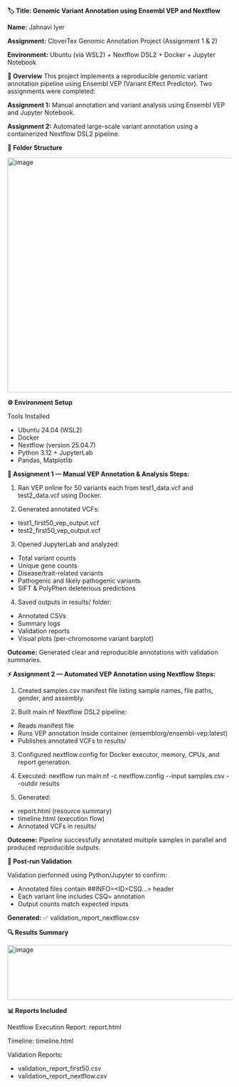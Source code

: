 **🏷️ Title: Genomic Variant Annotation using Ensembl VEP and Nextflow**

**Name:** Jahnavi Iyer

**Assignment:** CloverTex Genomic Annotation Project (Assignment 1 & 2)

**Environment:** Ubuntu (via WSL2) + Nextflow DSL2 + Docker + Jupyter Notebook

**📘 Overview**
This project implements a reproducible genomic variant annotation pipeline using Ensembl VEP (Variant Effect Predictor).
Two assignments were completed:

**Assignment 1:** Manual annotation and variant analysis using Ensembl VEP and Jupyter Notebook.

**Assignment 2:** Automated large-scale variant annotation using a containerized Nextflow DSL2 pipeline.

**🧩 Folder Structure**

<img width="871" height="528" alt="image" src="https://github.com/user-attachments/assets/1a6c374e-e084-4941-919f-e0d853b51e09" />


**⚙️ Environment Setup**

Tools Installed
 - Ubuntu 24.04 (WSL2)
 - Docker
 - Nextflow (version 25.04.7)
 - Python 3.12 + JupyterLab
 - Pandas, Matplotlib

**🧠 Assignment 1 — Manual VEP Annotation & Analysis**
**Steps:**

1. Ran VEP online for 50 variants each from test1_data.vcf and test2_data.vcf using Docker.
   
2. Generated annotated VCFs:
 - test1_first50_vep_output.vcf
 - test2_first50_vep_output.vcf
   
3. Opened JupyterLab and analyzed:
 - Total variant counts
 - Unique gene counts
 - Disease/trait-related variants
 - Pathogenic and likely pathogenic variants
 - SIFT & PolyPhen deleterious predictions

4. Saved outputs in results/ folder:
 - Annotated CSVs
 - Summary logs
 - Validation reports
 - Visual plots (per-chromosome variant barplot)

**Outcome:**
Generated clear and reproducible annotations with validation summaries.

**⚡ Assignment 2 — Automated VEP Annotation using Nextflow**
**Steps:**

1. Created samples.csv manifest file listing sample names, file paths, gender, and assembly.

2. Built main.nf Nextflow DSL2 pipeline:
 - Reads manifest file
 - Runs VEP annotation inside container (ensemblorg/ensembl-vep:latest)
 - Publishes annotated VCFs to results/

3. Configured nextflow.config for Docker executor, memory, CPUs, and report generation.

4. Executed: nextflow run main.nf -c nextflow.config --input samples.csv --outdir results

5. Generated:
 - report.html (resource summary)
 - timeline.html (execution flow)
 - Annotated VCFs in results/

**Outcome:**
Pipeline successfully annotated multiple samples in parallel and produced reproducible outputs.

**🧾 Post-run Validation**

Validation performed using Python/Jupyter to confirm:
 - Annotated files contain ##INFO=<ID=CSQ...> header
 - Each variant line includes CSQ= annotation
 - Output counts match expected inputs

**Generated:**
✅ validation_report_nextflow.csv

**🔍 Results Summary**

<img width="874" height="124" alt="image" src="https://github.com/user-attachments/assets/b2ada7e9-7537-4d0c-b478-414db9831a9e" />

**📊 Reports Included**

Nextflow Execution Report: report.html

Timeline: timeline.html

Validation Reports:
 - validation_report_first50.csv
 - validation_report_nextflow.csv
